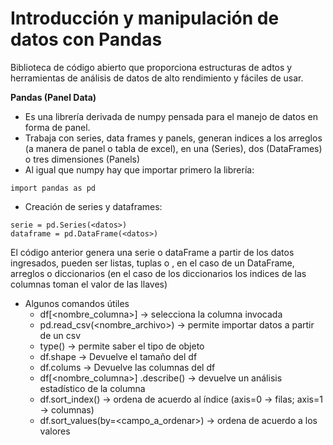 # Introducción y manipulación de datos con Pandas

Biblioteca de código abierto que proporciona estructuras de adtos y herramientas de análisis de datos de alto rendimiento y fáciles de usar.

**Pandas (Panel Data)**

-   Es una librería derivada de numpy pensada para el manejo de datos en forma de panel.
-   Trabaja con series, data frames y panels, generan indices a los arreglos (a manera de panel o tabla de excel), en una (Series), dos (DataFrames) o tres dimensiones (Panels)
-   Al igual que numpy hay que importar primero la librería:

```
import pandas as pd
```

-   Creación de series y dataframes:

```
serie = pd.Series(<datos>)
dataframe = pd.DataFrame(<datos>)
```

El código anterior genera una serie o dataFrame a partir de los datos ingresados, pueden ser listas, tuplas o , en el caso de un DataFrame, arreglos o diccionarios (en el caso de los diccionarios los indices de las columnas toman el valor de las llaves)

-   Algunos comandos útiles
    -   df[<nombre_columna>] → selecciona la columna invocada
    -   pd.read_csv(<nombre_archivo>) → permite importar datos a partir de un csv
    -   type(<objeto>) → permite saber el tipo de objeto
    -   df.shape → Devuelve el tamaño del df
    -   df.colums → Devuelve las columnas del df
    -   df[<nombre_columna>] .describe() → devuelve un análisis estadístico de la columna
    -   df.sort_index() → ordena de acuerdo al índice (axis=0 → filas; axis=1 → columnas)
    -   df.sort_values(by=<campo_a_ordenar>) → ordena de acuerdo a los valores